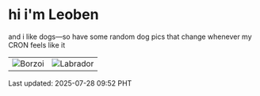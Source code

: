 # hi i'm Leoben

and i like dogs—so have some random dog pics that change whenever my CRON feels like it

|  |  |
|--------|----------|
| ![Borzoi](https://random-dog-vercel.vercel.app/api/random-borzoi?v=1753667563) | ![Labrador](https://random-dog-vercel.vercel.app/api/random-labrador?v=1753667563) |

Last updated: 2025-07-28 09:52 PHT
